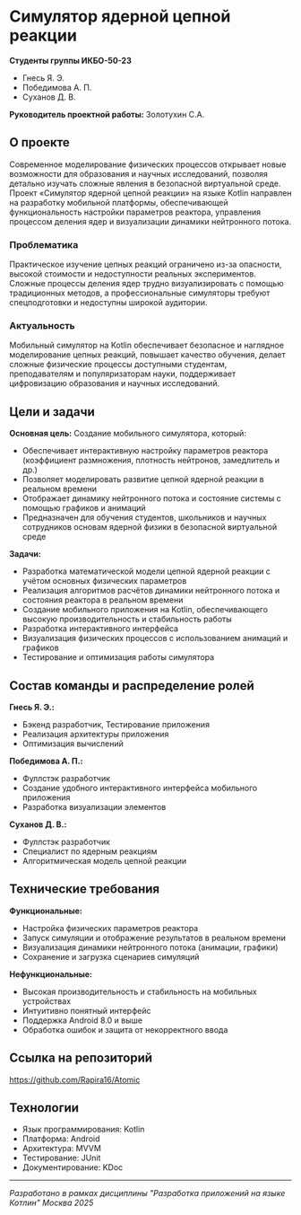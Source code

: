 # Симулятор ядерной цепной реакции

**Студенты группы ИКБО-50-23**
- Гнесь Я. Э.
- Победимова А. П.
- Суханов Д. В.

**Руководитель проектной работы:** Золотухин С.А.

## О проекте

Современное моделирование физических процессов открывает новые возможности для образования и научных исследований, позволяя детально изучать сложные явления в безопасной виртуальной среде. Проект «Симулятор ядерной цепной реакции» на языке Kotlin направлен на разработку мобильной платформы, обеспечивающей функциональность настройки параметров реактора, управления процессом деления ядер и визуализации динамики нейтронного потока.

### Проблематика

Практическое изучение цепных реакций ограничено из-за опасности, высокой стоимости и недоступности реальных экспериментов. Сложные процессы деления ядер трудно визуализировать с помощью традиционных методов, а профессиональные симуляторы требуют спецподготовки и недоступны широкой аудитории.

### Актуальность

Мобильный симулятор на Kotlin обеспечивает безопасное и наглядное моделирование цепных реакций, повышает качество обучения, делает сложные физические процессы доступными студентам, преподавателям и популяризаторам науки, поддерживает цифровизацию образования и научных исследований.

## Цели и задачи

**Основная цель:** Создание мобильного симулятора, который:
- Обеспечивает интерактивную настройку параметров реактора (коэффициент размножения, плотность нейтронов, замедлитель и др.)
- Позволяет моделировать развитие цепной ядерной реакции в реальном времени
- Отображает динамику нейтронного потока и состояние системы с помощью графиков и анимаций
- Предназначен для обучения студентов, школьников и научных сотрудников основам ядерной физики в безопасной виртуальной среде

**Задачи:**
- Разработка математической модели цепной ядерной реакции с учётом основных физических параметров
- Реализация алгоритмов расчётов динамики нейтронного потока и состояния реактора в реальном времени
- Создание мобильного приложения на Kotlin, обеспечивающего высокую производительность и стабильность работы
- Разработка интерактивного интерфейса
- Визуализация физических процессов с использованием анимаций и графиков
- Тестирование и оптимизация работы симулятора

## Состав команды и распределение ролей

**Гнесь Я. Э.:**
- Бэкенд разработчик, Тестирование приложения
- Реализация архитектуры приложения
- Оптимизация вычислений

**Победимова А. П.:**
- Фуллстэк разработчик
- Создание удобного интерактивного интерфейса мобильного приложения
- Разработка визуализации элементов

**Суханов Д. В.:**
- Фуллстэк разработчик
- Специалист по ядерным реакциям
- Алгоритмическая модель цепной реакции

## Технические требования

**Функциональные:**
- Настройка физических параметров реактора
- Запуск симуляции и отображение результатов в реальном времени
- Визуализация динамики нейтронного потока (анимации, графики)
- Сохранение и загрузка сценариев симуляций

**Нефункциональные:**
- Высокая производительность и стабильность на мобильных устройствах
- Интуитивно понятный интерфейс
- Поддержка Android 8.0 и выше
- Обработка ошибок и защита от некорректного ввода

## Ссылка на репозиторий

https://github.com/Rapira16/Atomic

## Технологии

- Язык программирования: Kotlin
- Платформа: Android
- Архитектура: MVVM
- Тестирование: JUnit
- Документирование: KDoc

---

*Разработано в рамках дисциплины "Разработка приложений на языке Котлин"*
*Москва 2025*